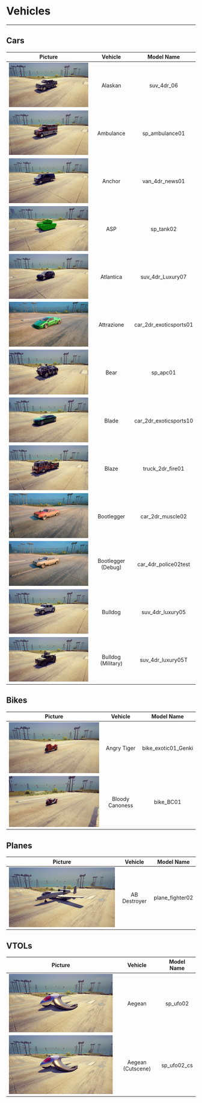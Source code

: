 # Vehicles

---

## Cars

| Picture | Vehicle | Model Name |
|:-------:|:-------:|:----------:|
| ![alt text](https://raw.githubusercontent.com/K3rhos/SR3MP-Docs/main/docs/images/vehicles/alaskan.jpg "Car") | Alaskan | suv_4dr_06 |
| ![alt text](https://raw.githubusercontent.com/K3rhos/SR3MP-Docs/main/docs/images/vehicles/ambulance.jpg "Car") | Ambulance | sp_ambulance01 |
| ![alt text](https://raw.githubusercontent.com/K3rhos/SR3MP-Docs/main/docs/images/vehicles/anchor.jpg "Car") | Anchor | van_4dr_news01 |
| ![alt text](https://raw.githubusercontent.com/K3rhos/SR3MP-Docs/main/docs/images/vehicles/asp.jpg "Car") | ASP | sp_tank02 |
| ![alt text](https://raw.githubusercontent.com/K3rhos/SR3MP-Docs/main/docs/images/vehicles/atlantica.jpg "Car") | Atlantica | suv_4dr_Luxury07 |
| ![alt text](https://raw.githubusercontent.com/K3rhos/SR3MP-Docs/main/docs/images/vehicles/attrazione.jpg "Car") | Attrazione | car_2dr_exoticsports01 |
| ![alt text](https://raw.githubusercontent.com/K3rhos/SR3MP-Docs/main/docs/images/vehicles/bear.jpg "Car") | Bear | sp_apc01 |
| ![alt text](https://raw.githubusercontent.com/K3rhos/SR3MP-Docs/main/docs/images/vehicles/blade.jpg "Car") | Blade | car_2dr_exoticsports10 |
| ![alt text](https://raw.githubusercontent.com/K3rhos/SR3MP-Docs/main/docs/images/vehicles/blaze.jpg "Car") | Blaze | truck_2dr_fire01 |
| ![alt text](https://raw.githubusercontent.com/K3rhos/SR3MP-Docs/main/docs/images/vehicles/bootlegger.jpg "Car") | Bootlegger | car_2dr_muscle02 |
| ![alt text](https://raw.githubusercontent.com/K3rhos/SR3MP-Docs/main/docs/images/vehicles/bootleggertest.jpg "Car") | Bootlegger (Debug) | car_4dr_police02test |
| ![alt text](https://raw.githubusercontent.com/K3rhos/SR3MP-Docs/main/docs/images/vehicles/bulldog.jpg "Car") | Bulldog | suv_4dr_luxury05 |
| ![alt text](https://raw.githubusercontent.com/K3rhos/SR3MP-Docs/main/docs/images/vehicles/bulldog_military.jpg "Car") | Bulldog (Military) | suv_4dr_luxury05T |

## Bikes

| Picture | Vehicle | Model Name |
|:-------:|:-------:|:----------:|
| ![alt text](https://raw.githubusercontent.com/K3rhos/SR3MP-Docs/main/docs/images/vehicles/angry_tiger.jpg "Bike") | Angry Tiger | bike_exotic01_Genki |
| ![alt text](https://raw.githubusercontent.com/K3rhos/SR3MP-Docs/main/docs/images/vehicles/bloody_canoness.jpg "Bike") | Bloody Canoness | bike_BC01 |

## Planes

| Picture | Vehicle | Model Name |
|:-------:|:-------:|:----------:|
| ![alt text](https://raw.githubusercontent.com/K3rhos/SR3MP-Docs/main/docs/images/vehicles/ab_destroyer.jpg "Plane") | AB Destroyer | plane_fighter02 |

## VTOLs

| Picture | Vehicle | Model Name |
|:-------:|:-------:|:----------:|
| ![alt text](https://raw.githubusercontent.com/K3rhos/SR3MP-Docs/main/docs/images/vehicles/aegean.jpg "VTOL") | Aegean | sp_ufo02 |
| ![alt text](https://raw.githubusercontent.com/K3rhos/SR3MP-Docs/main/docs/images/vehicles/aegean.jpg "VTOL") | Aegean (Cutscene) | sp_ufo02_cs |
